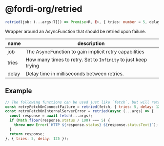 # @fordi-org/retried

```typescript
retried(job: (...args:T[]) => Promise<R, E>, { tries: number = 5, delay: number = 125 } = {}): (...args: T[]) => Promise<R, E>
```

Wrapper around an AsyncFunction that should be retried upon failure.

| name  | description                                                    |
| ----- | -------------------------------------------------------------- |
| job   | The AsyncFunction to gain implicit retry capabilities          |
| tries | How many times to retry. Set to `Infinity` to just keep trying |
| delay | Delay time in milliseconds between retries.                    |

## Example

```javascript
// The following functions can be used just like `fetch`, but will retry on specific failure types.
const retryFetchOnConnectFailure = retried(fetch, { tries: 5, delay: 125 });
const retryFetchOnInternalServerError = retried(async (...args) => {
  const response = await fetch(...args);
  if (Math.floor(response.status / 100) === 5) {
    throw new Error(`HTTP ${response.status} ${response.statusText}`);
  }
  return response;
}, { tries: 5, delay: 125 });

```

